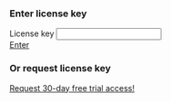 <div class="license-form__wrap">
<div class="license-form-enter">
<h3 class="text text_h3">
  Enter license key
</h3>

<div class="form form--inline" style="width: 500px;">
  <div class="form__row">
    <label class="label">
      License key
    </label>
    <input id="license-token-input" class="textfield"
      type="text" license-token name="license-token"
      autocomplete="off" />
  </div>
  <a href="#" id="enter-license-key" class="button button_alt">Enter</a>
</div>
</div>

<div class="license-form-request">
<h3 class="text text_h3">
  Or request license key
</h3>
<div class="button-group">
  <a href="javascript:raOpen()" class="button button_alt">Request 30-day free trial access!</a>
</div>
</div>
</div>
